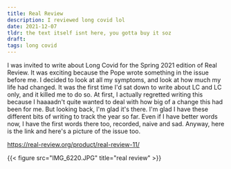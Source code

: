 ```yaml
---
title: Real Review
description: I reviewed long covid lol
date: 2021-12-07
tldr: the text itself isnt here, you gotta buy it soz
draft: 
tags: long covid
---
```


I was invited to write about Long Covid for the Spring 2021 edition of Real Review. It was exciting because the Pope wrote something in the issue before me. I decided to look at all my symptoms, and look at how much my life had changed. It was the first time I'd sat down to write about LC and LC only, and it killed me to do so. At first, I actually regretted writing this because I haaaadn't quite wanted to deal with how big of a change this had been for me. But looking back, I'm glad it's there. I'm glad I have these different bits of writing to track the year so far. Even if I have better words now, I have the first words there too, recorded, naive and sad. Anyway, here is the link and here's a picture of the issue too. 

https://real-review.org/product/real-review-11/

{{< figure src="IMG_6220.JPG" title="real review" >}}